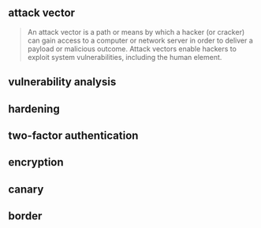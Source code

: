 ## attack vector

> An attack vector is a path or means by which a hacker (or cracker) can gain
access to a computer or network server in order to deliver a payload or
malicious outcome. Attack vectors enable hackers to exploit system
vulnerabilities, including the human element.

## vulnerability analysis

## hardening

## two-factor authentication

## encryption

## canary

## border
